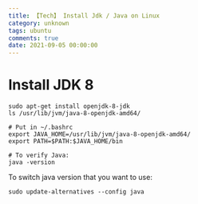 ```yaml
---
title: 【Tech】 Install Jdk / Java on Linux
category: unknown
tags: ubuntu
comments: true
date: 2021-09-05 00:00:00
---
```



# Install JDK 8

    sudo apt-get install openjdk-8-jdk
    ls /usr/lib/jvm/java-8-openjdk-amd64/

    # Put in ~/.bashrc
    export JAVA_HOME=/usr/lib/jvm/java-8-openjdk-amd64/
    export PATH=$PATH:$JAVA_HOME/bin

    # To verify Java:
    java -version

To switch java version that you want to use: 

    sudo update-alternatives --config java
